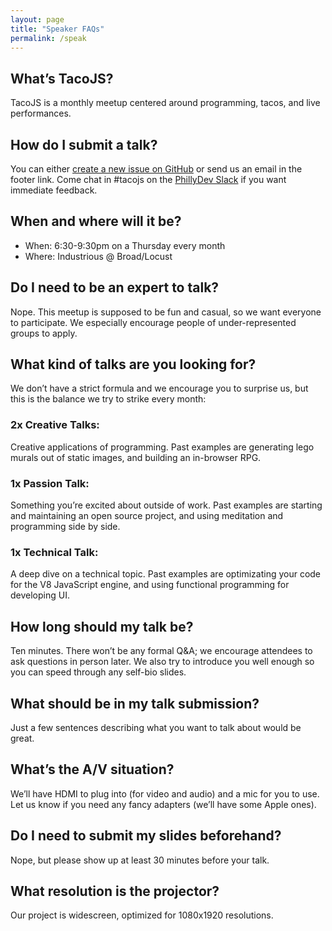 ```yaml
---
layout: page
title: "Speaker FAQs"
permalink: /speak
---
```


## What’s TacoJS?
TacoJS is a monthly meetup centered around programming, tacos, and live performances.

## How do I submit a talk?
You can either [create a new issue on GitHub](https://github.com/TacoJS/talks/issues) or send us an email in the footer link. Come chat in #tacojs on the [PhillyDev Slack](http://phillydev.org/) if you want immediate feedback.

## When and where will it be?
- When: 6:30-9:30pm on a Thursday every month
- Where: Industrious @ Broad/Locust

## Do I need to be an expert to talk?
Nope. This meetup is supposed to be fun and casual, so we want everyone to participate. We especially encourage people of under-represented groups to apply.

## What kind of talks are you looking for?
We don’t have a strict formula and we encourage you to surprise us, but this is the balance we try to strike every month:

### 2x Creative Talks:
Creative applications of programming. Past examples are generating lego murals out of static images, and building an in-browser RPG.

### 1x Passion Talk:
Something you’re excited about outside of work. Past examples are starting and maintaining an open source project, and using meditation and programming side by side.

### 1x Technical Talk:
A deep dive on a technical topic. Past examples are optimizating your code for the V8 JavaScript engine, and using functional programming for developing UI.

## How long should my talk be?
Ten minutes. There won’t be any formal Q&A; we encourage attendees to ask questions in person later. We also try to introduce you well enough so you can speed through any self-bio slides.

## What should be in my talk submission?
Just a few sentences describing what you want to talk about would be great.

## What’s the A/V situation?
We’ll have HDMI to plug into (for video and audio) and a mic for you to use. Let us know if you need any fancy adapters (we’ll have some Apple ones).

## Do I need to submit my slides beforehand?
Nope, but please show up at least 30 minutes before your talk.

## What resolution is the projector?

Our project is widescreen, optimized for 1080x1920 resolutions.
